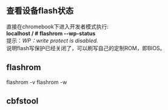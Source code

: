 查看设备flash状态
--------
直接在chromebook下进入开发者模式执行:  
**localhost / # flashrom --wp-status**  
提示：_WP：write protect is disabled._  
说明flash写保护已经关闭了，可以刷写自己的定制ROM，即BIOS。

flashrom 
--------
flashrom -v
flashrom -w


cbfstool 
--------

